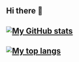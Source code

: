## Hi there 👋

## [![My GitHub stats](https://github-readme-stats.vercel.app/api?username=JefGreen&show_icons=true&theme=dark&hide=stars&hide_title=true&count_private=true)](https://github.com/JefGreen)

## [![My top langs](https://github-readme-stats.vercel.app/api/top-langs/?username=JefGreen&layout=compact&theme=dark&hide_title=true)](https://github.com/JefGreen)

<!--
**JefGreen/JefGreen** is a ✨ _special_ ✨ repository because its `README.md` (this file) appears on your GitHub profile.

Here are some ideas to get you started:

- 🔭 I’m currently working on ...
- 🌱 I’m currently learning ...
- 👯 I’m looking to collaborate on ...
- 🤔 I’m looking for help with ...
- 💬 Ask me about ...
- 📫 How to reach me: ...
- 😄 Pronouns: ...
- ⚡ Fun fact: ...
-->
